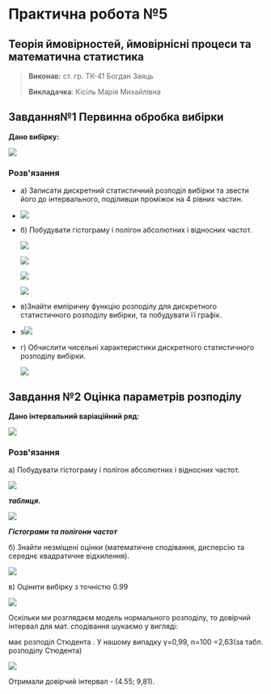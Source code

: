 # Практична робота №5

## Теорія ймовірностей, ймовірнісні процеси та математична статистика

> **Виконав:** ст. гр. ТК-41 Богдан Заяць
> 
> **Викладачка**: Кісіль Марія Михайлівна

## Завдання№1 Первинна обробка вибірки

**Дано вибірку:**

![](/home/bogdandev/.var/app/com.github.marktext.marktext/config/marktext/images/2023-04-07-21-21-37-image.png)

### Розв'язання

- а) Записати дискретний статистичний розподіл вибірки та звести його до
  інтервального, поділивши проміжок на 4 рівних частин.

- ![](/home/bogdandev/.var/app/com.github.marktext.marktext/config/marktext/images/2023-04-07-21-24-14-image.png)

- б) Побудувати гістограму і полігон абсолютних і відносних частот.
  
  ![](/home/bogdandev/.var/app/com.github.marktext.marktext/config/marktext/images/2023-04-07-21-26-01-image.png)
  
  ![](/home/bogdandev/.var/app/com.github.marktext.marktext/config/marktext/images/2023-04-07-21-26-23-image.png)
  
  ![](/home/bogdandev/.var/app/com.github.marktext.marktext/config/marktext/images/2023-04-07-21-25-17-image.png)
  
  ![](/home/bogdandev/.var/app/com.github.marktext.marktext/config/marktext/images/2023-04-07-21-25-45-image.png)

- в)Знайти емпіричну функцію розподілу для дискретного статистичного розподілу вибірки, та побудувати її графік.

- s![](/home/bogdandev/.var/app/com.github.marktext.marktext/config/marktext/images/2023-04-07-21-23-40-image.png)

- г) Обчислити чисельні характеристики дискретного статистичного розподілу
  вибірки.
  
  ![](/home/bogdandev/.var/app/com.github.marktext.marktext/config/marktext/images/2023-04-07-21-26-47-image.png)

## Завдання №2 Оцінка параметрів розподілу

**Дано інтервальний варіаційний ряд:**

![](/home/bogdandev/.var/app/com.github.marktext.marktext/config/marktext/images/2023-04-07-21-29-03-image.png)

### Розв'язання

а) Побудувати гістограму і полігон абсолютних і відносних частот.


![](/home/bogdandev/.var/app/com.github.marktext.marktext/config/marktext/images/2023-04-07-21-32-40-image.png)

***таблиця.***

![](/home/bogdandev/.var/app/com.github.marktext.marktext/config/marktext/images/2023-04-07-21-33-55-image.png)

***Гістограми та полігони частот***

б) Знайти незміщені оцінки (математичне сподівання, дисперсію та середнє
квадратичне відхилення).


![](/home/bogdandev/.var/app/com.github.marktext.marktext/config/marktext/images/2023-04-07-21-35-56-image.png)

в) Оцінити вибірку з точністю 0.99

![](/home/bogdandev/.var/app/com.github.marktext.marktext/config/marktext/images/2023-04-07-21-36-17-image.png)

Оскільки ми розглядаєм модель нормального розподілу, то довірчий інтервал для
мат. сподівання шукаємо у вигляді:

має розподіл Стюдента .
У нашому випадку γ=0,99, n=100
=2,63(за табл. розподілу Стюдента)

![](/home/bogdandev/.var/app/com.github.marktext.marktext/config/marktext/images/2023-04-07-21-47-56-image.png)

Отримали довірчий інтервал - (4.55; 9,81).
